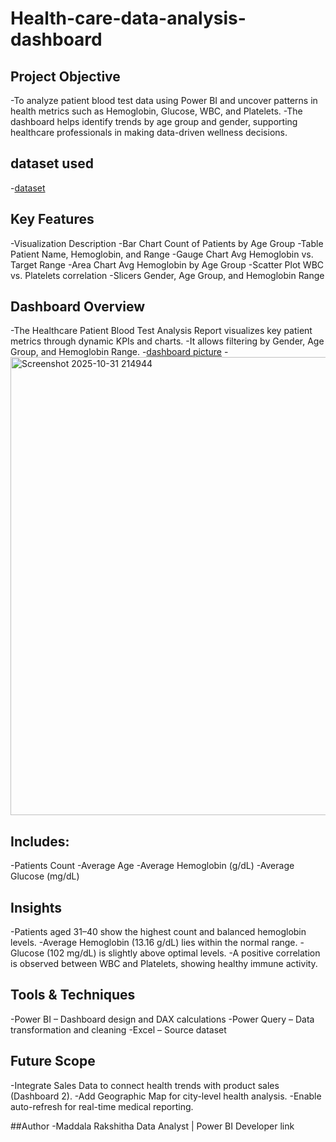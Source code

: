 # Health-care-data-analysis-dashboard
## Project Objective
-To analyze patient blood test data using Power BI and uncover patterns in health metrics such as Hemoglobin, Glucose, WBC, and Platelets.
-The dashboard helps identify trends by age group and gender, supporting healthcare professionals in making data-driven wellness decisions.

## dataset used
-<a href="http://github.com/RakshithaMaddala/Health-care-data-analysis-dashboard/blob/main/Patient_Blood_Test.xlsx">dataset</a>

## Key Features
-Visualization	Description
-Bar Chart	Count of Patients by Age Group
-Table	Patient Name, Hemoglobin, and Range
-Gauge Chart	Avg Hemoglobin vs. Target Range
-Area Chart	Avg Hemoglobin by Age Group
-Scatter Plot	WBC vs. Platelets correlation
-Slicers	Gender, Age Group, and Hemoglobin Range

## Dashboard Overview
-The Healthcare Patient Blood Test Analysis Report visualizes key patient metrics through dynamic KPIs and charts.
-It allows filtering by Gender, Age Group, and Hemoglobin Range.
-<a href="">dashboard picture</a>
-<img width="1307" height="733" alt="Screenshot 2025-10-31 214944" src="https://github.com/user-attachments/assets/cf1c95fb-42e1-44a1-8b95-956a03f08d92" />



## Includes:
-Patients Count
-Average Age
-Average Hemoglobin (g/dL)
-Average Glucose (mg/dL)

## Insights
-Patients aged 31–40 show the highest count and balanced hemoglobin levels.
-Average Hemoglobin (13.16 g/dL) lies within the normal range.
-Glucose (102 mg/dL) is slightly above optimal levels.
-A positive correlation is observed between WBC and Platelets, showing healthy immune activity.

## Tools & Techniques
-Power BI – Dashboard design and DAX calculations
-Power Query – Data transformation and cleaning
-Excel – Source dataset

## Future Scope
-Integrate Sales Data to connect health trends with product sales (Dashboard 2).
-Add Geographic Map for city-level health analysis. 
-Enable auto-refresh for real-time medical reporting.

##Author
-Maddala Rakshitha
Data Analyst | Power BI Developer
link
